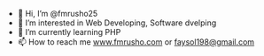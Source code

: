 - 👋 Hi, I’m @fmrusho25
- 👀 I’m interested in Web Developing, Software dvelping
- 🌱 I’m currently learning PHP 
- 📫 How to reach me www.fmrusho.com or faysol198@gmail.com

<!---
fmrusho25/fmrusho25 is a ✨ special ✨ repository because its `README.md` (this file) appears on your GitHub profile.
You can click the Preview link to take a look at your changes.
--->
